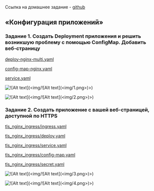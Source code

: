 Ссылка на домашнее задание - [github](https://github.com/netology-code/kuber-homeworks/blob/main/2.3/2.3.md)

## «Конфигурация приложений»
### Задание 1. Создать Deployment приложения и решить возникшую проблему с помощью ConfigMap. Добавить веб-страницу
[deploy-nginx-multi.yaml](deploy-nginx-multi.yaml) 

[config-map-nginx.yaml](config-map-nginx.yaml) 

[service.yaml](service.yaml) 

![!\[Alt text\](<img/!\[Alt text\](<img/1.png>)>)](<img/1.png>)

![!\[Alt text\](<img/!\[Alt text\](<img/2.png>)>)](<img/2.png>)

### Задание 2. Создать приложение с вашей веб-страницей, доступной по HTTPS

[tls_nginx_ingress/ingress.yaml](tls_nginx_ingress/ingress.yaml) 

[tls_nginx_ingress/deploy.yaml](tls_nginx_ingress/deploy.yaml) 

[tls_nginx_ingress/service.yaml](tls_nginx_ingress/service.yaml) 

[tls_nginx_ingress/config-map.yaml](tls_nginx_ingress/config-map.yaml) 

[tls_nginx_ingress/secret.yaml](tls_nginx_ingress/secret.yaml) 

![!\[Alt text\](<img/!\[Alt text\](<img/3.png>)>)](<img/3.png>)

![!\[Alt text\](<img/!\[Alt text\](<img/4.png>)>)](<img/4.png>)

